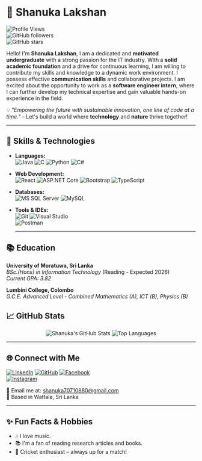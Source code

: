 # 🌟 Shanuka Lakshan

![Profile Views](https://komarev.com/ghpvc/?username=SILVA-HSL&color=blue)  
![GitHub followers](https://img.shields.io/github/followers/SILVA-HSL?style=social)  
![GitHub stars](https://img.shields.io/github/stars/SILVA-HSL?style=social)

Hello! I'm **Shanuka Lakshan**, I am a dedicated and **motivated undergraduate** with a strong passion for the IT industry. With a **solid academic foundation** and a drive for continuous learning, I am willing to contribute my skills and knowledge to a dynamic work environment. I possess effective **communication skills** and collaborative projects. I am excited about the opportunity to work as a **software engineer intern**, where I can further develop my technical expertise and gain valuable hands-on experience in the field.

💡 *"Empowering the future with sustainable innovation, one line of code at a time."* – Let's build a world where **technology** and **nature** thrive together!

---

## 🚀 Skills & Technologies

- **Languages:**  
  ![Java](https://img.shields.io/badge/Java-%23ED8B00.svg?style=for-the-badge&logo=java&logoColor=white)
  ![C](https://img.shields.io/badge/C-%2300599C.svg?style=for-the-badge&logo=c&logoColor=white)
  ![Python](https://img.shields.io/badge/Python-3670A0?style=for-the-badge&logo=python&logoColor=ffdd54)
  ![C#](https://img.shields.io/badge/C%23-%23239120.svg?style=for-the-badge&logo=c-sharp&logoColor=white)

- **Web Development:**  
  ![React](https://img.shields.io/badge/React-%2320232a.svg?style=for-the-badge&logo=react&logoColor=%2361DAFB) 
  ![ASP.NET Core](https://img.shields.io/badge/ASP.NET%20Core-512BD4?style=for-the-badge&logo=dotnet&logoColor=white) 
  ![Bootstrap](https://img.shields.io/badge/Bootstrap-%23563D7C.svg?style=for-the-badge&logo=bootstrap&logoColor=white) 
  ![TypeScript](https://img.shields.io/badge/TypeScript-%23007ACC.svg?style=for-the-badge&logo=typescript&logoColor=white)

- **Databases:**  
  ![MS SQL Server](https://img.shields.io/badge/Microsoft%20SQL%20Server-CC2927?style=for-the-badge&logo=microsoft%20sql%20server&logoColor=white)
  ![MySQL](https://img.shields.io/badge/MySQL-005C84?style=for-the-badge&logo=mysql&logoColor=white)

- **Tools & IDEs:**  
  ![Git](https://img.shields.io/badge/Git-%23F05033.svg?style=for-the-badge&logo=git&logoColor=white)
  ![Visual Studio](https://img.shields.io/badge/Visual_Studio-5C2D91.svg?style=for-the-badge&logo=visual-studio&logoColor=white)  
  ![Postman](https://img.shields.io/badge/Postman-FF6C37?style=for-the-badge&logo=postman&logoColor=white)

  ---

## 📚 **Education**

**University of Moratuwa, Sri Lanka**  
_BSc.(Hons) in Information Technology_ (Reading - Expected 2026)<br/>
_Current GPA: 3.82_  

**Lumbini College, Colombo**  
_G.C.E. Advanced Level - Combined Mathematics (A), ICT (B), Physics (B)_  

## 📈 GitHub Stats

<p align="center">
  <img src="https://github-readme-stats.vercel.app/api?username=SILVA-HSL&show_icons=true&theme=radical" alt="Shanuka's GitHub Stats" />
  <img src="https://github-readme-stats.vercel.app/api/top-langs/?username=SILVA-HSL&layout=compact&theme=radical" alt="Top Languages" />
</p>

---

## 🌐 Connect with Me

[![LinkedIn](https://img.shields.io/badge/LinkedIn-0A66C2?style=for-the-badge&logo=linkedin&logoColor=white)](https://linkedin.com/in/shanuka-lakshan-53478a218)
[![GitHub](https://img.shields.io/badge/GitHub-181717?style=for-the-badge&logo=github&logoColor=white)](https://github.com/SILVA-HSL)
[![Facebook](https://img.shields.io/badge/Facebook-1877F2?style=for-the-badge&logo=facebook&logoColor=white)](https://www.facebook.com/shanuka.silva.370?mibextid=ZbWKwL)  
[![Instagram](https://img.shields.io/badge/Instagram-E4405F?style=for-the-badge&logo=instagram&logoColor=white)](https://www.instagram.com/shanuk.a?igsh=MTRkcjJraWpiZmVtZw==)


📧 Email me at: [shanuka70710880@gmail.com](mailto:shanuka70710880@gmail.com)  
📍 Based in Wattala, Sri Lanka

---

## ✨ Fun Facts & Hobbies

- 🎶 I love music.
- 📚 I'm a fan of reading research articles and books.
- 🏏 Cricket enthusiast – always up for a match!



```html
